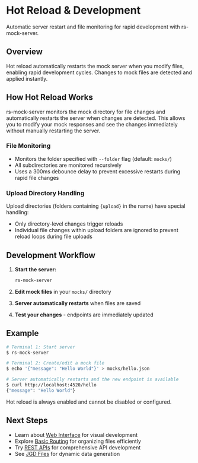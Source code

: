 # Hot Reload & Development

Automatic server restart and file monitoring for rapid development with rs-mock-server.

## Overview

Hot reload automatically restarts the mock server when you modify files, enabling rapid development cycles. Changes to mock files are detected and applied instantly.

## How Hot Reload Works

rs-mock-server monitors the mock directory for file changes and automatically restarts the server when changes are detected. This allows you to modify your mock responses and see the changes immediately without manually restarting the server.

### File Monitoring

-   Monitors the folder specified with `--folder` flag (default: `mocks/`)
-   All subdirectories are monitored recursively
-   Uses a 300ms debounce delay to prevent excessive restarts during rapid file changes

### Upload Directory Handling

Upload directories (folders containing `{upload}` in the name) have special handling:

-   Only directory-level changes trigger reloads
-   Individual file changes within upload folders are ignored to prevent reload loops during file uploads

## Development Workflow

1. **Start the server:**

    ```bash
    rs-mock-server
    ```

2. **Edit mock files** in your `mocks/` directory

3. **Server automatically restarts** when files are saved

4. **Test your changes** - endpoints are immediately updated

## Example

```bash
# Terminal 1: Start server
$ rs-mock-server

# Terminal 2: Create/edit a mock file
$ echo '{"message": "Hello World"}' > mocks/hello.json

# Server automatically restarts and the new endpoint is available
$ curl http://localhost:4520/hello
{"message": "Hello World"}
```

Hot reload is always enabled and cannot be disabled or configured.

## Next Steps

-   Learn about [Web Interface](07-web-interface.md) for visual development
-   Explore [Basic Routing](01-basic-routing.md) for organizing files efficiently
-   Try [REST APIs](02-rest-apis.md) for comprehensive API development
-   See [JGD Files](06-jgd-files.md) for dynamic data generation
